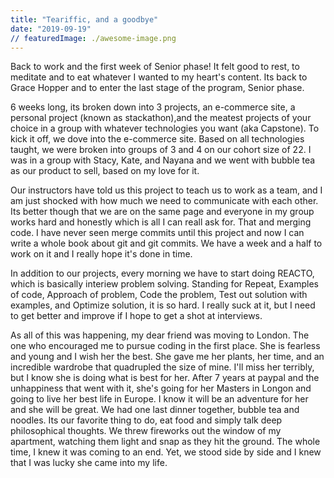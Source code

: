 ```yaml
---
title: "Teariffic, and a goodbye"
date: "2019-09-19"
// featuredImage: ./awesome-image.png
---
```


Back to work and the first week of Senior phase! It felt good to rest, to meditate and to eat whatever I wanted to my heart's content. Its back to Grace Hopper and to enter the last stage of the program, Senior phase.

6 weeks long, its broken down into 3 projects, an e-commerce site, a personal project (known as stackathon),and the meatest projects of your choice in a group with whatever technologies you want (aka Capstone). To kick it off, we dove into the e-commerce site. Based on all technologies taught, we were broken into groups of 3 and 4 on our cohort size of 22. I was in a group with Stacy, Kate, and Nayana and we went with bubble tea as our product to sell, based on my love for it.

Our instructors have told us this project to teach us to work as a team, and I am just shocked with how much we need to communicate with each other. Its better though that we are on the same page and everyone in my group works hard and honestly which is all I can reall ask for. That and merging code. I have never seen merge commits until this project and now I can write a whole book about git and git commits. We have a week and a half to work on it and I really hope it's done in time.

In addition to our projects, every morning we have to start doing REACTO, which is basically interiew problem solving. Standing for Repeat, Examples of code, Approach of problem, Code the problem, Test out solution with examples, and Optimize solution, it is so hard. I really suck at it, but I need to get better and improve if I hope to get a shot at interviews.

As all of this was happening, my dear friend was moving to London. The one who encouraged me to pursue coding in the first place. She is fearless and young and I wish her the best. She gave me her plants, her time, and an incredible wardrobe that quadrupled the size of mine. I'll miss her terribly, but I know she is doing what is best for her. After 7 years at paypal and the unhappiness that went with it, she's going for her Masters in Longon and going to live her best life in Europe. I know it will be an adventure for her and she will be great. We had one last dinner together, bubble tea and noodles. Its our favorite thing to do, eat food and simply talk deep philosophical thoughts. We threw fireworks out the window of my apartment, watching them light and snap as they hit the ground. The whole time, I knew it was coming to an end. Yet, we stood side by side and I knew that I was lucky she came into my life.
